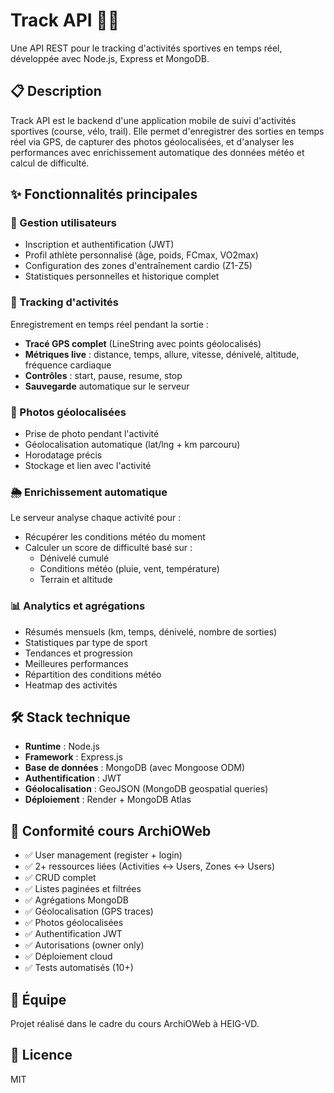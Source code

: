 # Track API 🏃‍♂️

Une API REST pour le tracking d'activités sportives en temps réel, développée avec Node.js, Express et MongoDB.

## 📋 Description

Track API est le backend d'une application mobile de suivi d'activités sportives (course, vélo, trail). Elle permet d'enregistrer des sorties en temps réel via GPS, de capturer des photos géolocalisées, et d'analyser les performances avec enrichissement automatique des données météo et calcul de difficulté.

## ✨ Fonctionnalités principales

### 🔐 Gestion utilisateurs
- Inscription et authentification (JWT)
- Profil athlète personnalisé (âge, poids, FCmax, VO2max)
- Configuration des zones d'entraînement cardio (Z1-Z5)
- Statistiques personnelles et historique complet

### 📍 Tracking d'activités
Enregistrement en temps réel pendant la sortie :
- **Tracé GPS complet** (LineString avec points géolocalisés)
- **Métriques live** : distance, temps, allure, vitesse, dénivelé, altitude, fréquence cardiaque
- **Contrôles** : start, pause, resume, stop
- **Sauvegarde** automatique sur le serveur

### 📸 Photos géolocalisées
- Prise de photo pendant l'activité
- Géolocalisation automatique (lat/lng + km parcouru)
- Horodatage précis
- Stockage et lien avec l'activité

### 🌦️ Enrichissement automatique
Le serveur analyse chaque activité pour :
- Récupérer les conditions météo du moment
- Calculer un score de difficulté basé sur :
  - Dénivelé cumulé
  - Conditions météo (pluie, vent, température)
  - Terrain et altitude

### 📊 Analytics et agrégations
- Résumés mensuels (km, temps, dénivelé, nombre de sorties)
- Statistiques par type de sport
- Tendances et progression
- Meilleures performances
- Répartition des conditions météo
- Heatmap des activités

## 🛠️ Stack technique

- **Runtime** : Node.js
- **Framework** : Express.js
- **Base de données** : MongoDB (avec Mongoose ODM)
- **Authentification** : JWT
- **Géolocalisation** : GeoJSON (MongoDB geospatial queries)
- **Déploiement** : Render + MongoDB Atlas

## 🎯 Conformité cours ArchiOWeb

- ✅ User management (register + login)
- ✅ 2+ ressources liées (Activities ↔ Users, Zones ↔ Users)
- ✅ CRUD complet
- ✅ Listes paginées et filtrées
- ✅ Agrégations MongoDB
- ✅ Géolocalisation (GPS traces)
- ✅ Photos géolocalisées
- ✅ Authentification JWT
- ✅ Autorisations (owner only)
- ✅ Déploiement cloud
- ✅ Tests automatisés (10+)

## 👥 Équipe

Projet réalisé dans le cadre du cours ArchiOWeb à HEIG-VD.

## 📄 Licence

MIT
